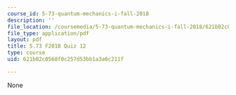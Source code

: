 ```yaml
---
course_id: 5-73-quantum-mechanics-i-fall-2018
description: ''
file_location: /coursemedia/5-73-quantum-mechanics-i-fall-2018/621b02c0568f0c257d53bb1a3a6c211f_MIT5_73F18_quiz12.pdf
file_type: application/pdf
layout: pdf
title: 5.73 F2018 Quiz 12
type: course
uid: 621b02c0568f0c257d53bb1a3a6c211f

---
```

None